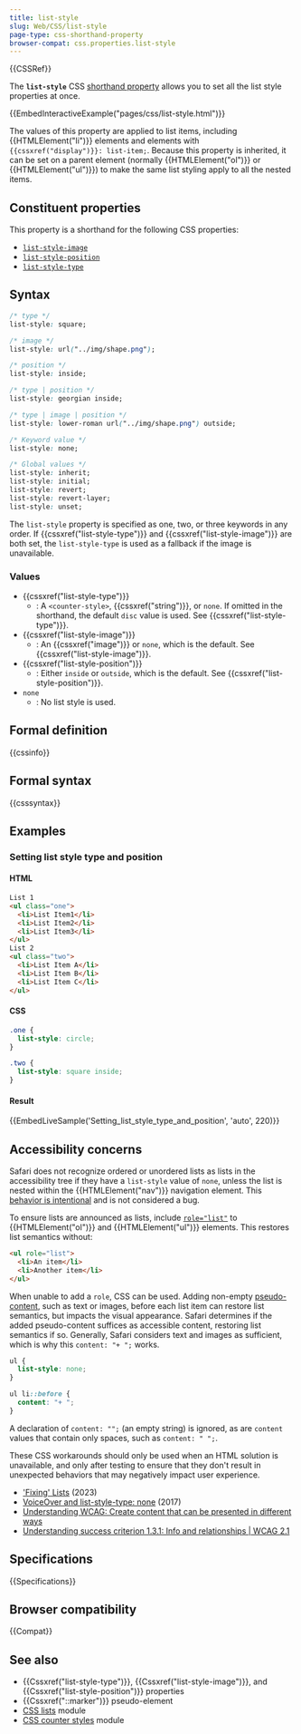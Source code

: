 ```yaml
---
title: list-style
slug: Web/CSS/list-style
page-type: css-shorthand-property
browser-compat: css.properties.list-style
---
```


{{CSSRef}}

The **`list-style`** CSS [shorthand property](/en-US/docs/Web/CSS/Shorthand_properties) allows you to set all the list style properties at once.

{{EmbedInteractiveExample("pages/css/list-style.html")}}

The values of this property are applied to list items, including {{HTMLElement("li")}} elements and elements with `{{cssxref("display")}}: list-item;`. Because this property is inherited, it can be set on a parent element (normally {{HTMLElement("ol")}} or {{HTMLElement("ul")}}) to make the same list styling apply to all the nested items.

## Constituent properties

This property is a shorthand for the following CSS properties:

- [`list-style-image`](/en-US/docs/Web/CSS/list-style-image)
- [`list-style-position`](/en-US/docs/Web/CSS/list-style-position)
- [`list-style-type`](/en-US/docs/Web/CSS/list-style-type)

## Syntax

```css
/* type */
list-style: square;

/* image */
list-style: url("../img/shape.png");

/* position */
list-style: inside;

/* type | position */
list-style: georgian inside;

/* type | image | position */
list-style: lower-roman url("../img/shape.png") outside;

/* Keyword value */
list-style: none;

/* Global values */
list-style: inherit;
list-style: initial;
list-style: revert;
list-style: revert-layer;
list-style: unset;
```

The `list-style` property is specified as one, two, or three keywords in any order. If {{cssxref("list-style-type")}} and {{cssxref("list-style-image")}} are both set, the `list-style-type` is used as a fallback if the image is unavailable.

### Values

- {{cssxref("list-style-type")}}
  - : A `<counter-style>`, {{cssxref("string")}}, or `none`. If omitted in the shorthand, the default `disc` value is used. See {{cssxref("list-style-type")}}.
- {{cssxref("list-style-image")}}
  - : An {{cssxref("image")}} or `none`, which is the default. See {{cssxref("list-style-image")}}.
- {{cssxref("list-style-position")}}
  - : Either `inside` or `outside`, which is the default. See {{cssxref("list-style-position")}}.
- `none`
  - : No list style is used.

## Formal definition

{{cssinfo}}

## Formal syntax

{{csssyntax}}

## Examples

### Setting list style type and position

#### HTML

```html
List 1
<ul class="one">
  <li>List Item1</li>
  <li>List Item2</li>
  <li>List Item3</li>
</ul>
List 2
<ul class="two">
  <li>List Item A</li>
  <li>List Item B</li>
  <li>List Item C</li>
</ul>
```

#### CSS

```css
.one {
  list-style: circle;
}

.two {
  list-style: square inside;
}
```

#### Result

{{EmbedLiveSample('Setting_list_style_type_and_position', 'auto', 220)}}

## Accessibility concerns

Safari does not recognize ordered or unordered lists as lists in the accessibility tree if they have a `list-style` value of `none`, unless the list is nested within the {{HTMLElement("nav")}} navigation element. This [behavior is intentional](https://webkit.org/b/170179#c1) and is not considered a bug.

To ensure lists are announced as lists, include [`role="list"`](/en-US/docs/Web/Accessibility/ARIA/Roles/list_role) to {{HTMLElement("ol")}} and {{HTMLElement("ul")}} elements. This restores list semantics without:

```html
<ul role="list">
  <li>An item</li>
  <li>Another item</li>
</ul>
```

When unable to add a `role`, CSS can be used. Adding non-empty [pseudo-content](/en-US/docs/Web/CSS/content), such as text or images, before each list item can restore list semantics, but impacts the visual appearance. Safari determines if the added pseudo-content suffices as accessible content, restoring list semantics if so. Generally, Safari considers text and images as sufficient, which is why this `content: "+ ";` works.

```css
ul {
  list-style: none;
}

ul li::before {
  content: "+ ";
}
```

A declaration of `content: "";` (an empty string) is ignored, as are `content` values that contain only spaces, such as `content: " ";`.

These CSS workarounds should only be used when an HTML solution is unavailable, and only after testing to ensure that they don't result in unexpected behaviors that may negatively impact user experience.

- ['Fixing' Lists](https://www.scottohara.me/blog/2019/01/12/lists-and-safari.html) (2023)
- [VoiceOver and list-style-type: none](https://gerardkcohen.me/writing/2017/voiceover-list-style-type.html) (2017)
- [Understanding WCAG: Create content that can be presented in different ways](/en-US/docs/Web/Accessibility/Understanding_WCAG/Perceivable#Guideline_1.3_%E2%80%94_Create_content_that_can_be_presented_in_different_ways)
- [Understanding success criterion 1.3.1: Info and relationships | WCAG 2.1](https://www.w3.org/WAI/WCAG21/Understanding/info-and-relationships.html)

## Specifications

{{Specifications}}

## Browser compatibility

{{Compat}}

## See also

- {{Cssxref("list-style-type")}}, {{Cssxref("list-style-image")}}, and {{Cssxref("list-style-position")}} properties
- {{Cssxref("::marker")}} pseudo-element
- [CSS lists](/en-US/docs/Web/CSS/CSS_lists) module
- [CSS counter styles](/en-US/docs/Web/CSS/CSS_counter_styles) module
